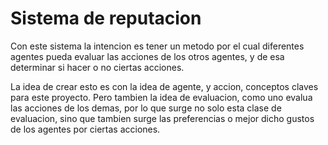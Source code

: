 # Sistema de reputacion

Con este sistema la intencion es tener un metodo por el cual diferentes agentes pueda evaluar las acciones de los otros agentes, y de esa determinar si hacer o no ciertas acciones.

La idea de crear esto es con la idea de agente, y accion, conceptos claves para este proyecto. Pero tambien la idea de evaluacion, como uno evalua las acciones de los demas, por lo que surge no solo esta clase de evaluacion, sino que tambien surge las preferencias o mejor dicho gustos de los agentes por ciertas acciones.
